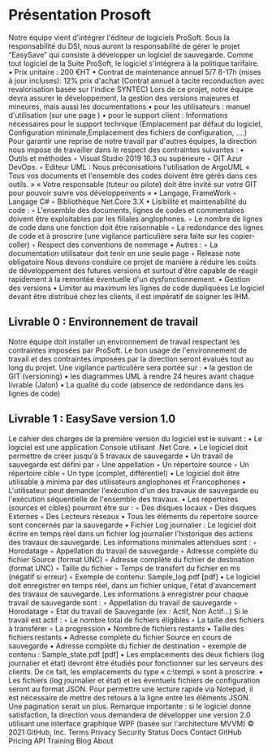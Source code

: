 
# Présentation Prosoft

Notre équipe vient d'intégrer l'éditeur de logiciels ProSoft. Sous la responsabilité du DSI, nous auront la responsabilité de gérer le projet “EasySave” qui consiste à développer un logiciel de sauvegarde.
Comme tout logiciel de la Suite ProSoft, le logiciel s'intégrera à la politique tarifaire.
    • Prix unitaire : 200 €HT
    • Contrat de maintenance annuel 5/7 8-17h (mises à jour incluses): 12% prix d'achat (Contrat annuel à tacite reconduction avec revalorisation basée sur l'indice SYNTEC)
Lors de ce projet, notre équipe devra assurer le développement, la gestion des versions majeures et mineures, mais aussi les documentations
    • pour les utilisateurs : manuel d'utilisation (sur une page )
    • pour le support client : Informations nécessaires pour le support technique (Emplacement par défaut du logiciel, Configuration minimale,Emplacement des fichiers de configuration, ....)
Pour garantir une reprise de notre travail par d'autres équipes, la direction nous impose de travailler dans le respect des contraintes suivantes :
    • Outils et méthodes
        ◦ Visual Studio 2019 16.3 ou supérieure
        ◦ GIT Azur DevOps.
        ◦ Editeur UML : Nous préconisations l'utilisation de ArgoUML
          « Tous vos documents et l'ensemble des codes doivent être gérés dans ces outils. »
          « Votre responsable (tuteur ou pilote) doit être invité sur votre GIT pour pouvoir suivre vos développements »
    • Langage, FrameWork
        ◦ Langage C#
        ◦ Bibliothèque Net.Core 3.X
    • Lisibilité et maintenabilité du code :
        ◦ L'ensemble des documents, lignes de codes et commentaires doivent être exploitables par les filiales anglophones.
        ◦ Le nombre de lignes de code dans une fonction doit être raisonnable
        ◦ La redondance des lignes de code et à proscrire (une vigilance particulière sera faite sur les copier-coller)
        ◦ Respect des conventions de nommage
    • Autres :
        ◦ La documentation utilisateur doit tenir en une seule page
        ◦ Release note obligatoire
Nous devons conduire ce projet de manière à réduire les coûts de développement des futures versions et surtout d'être capable de réagir rapidement à la remontée éventuelle d'un dysfonctionnement.
    • Gestion des versions
    • Limiter au maximum les lignes de code dupliquées
Le logiciel devant être distribué chez les clients, il est impératif de soigner les IHM.
 
## Livrable 0 : Environnement de travail

Notre équipe doit installer un environnement de travail respectant les contraintes imposées par ProSoft.
Le bon usage de l'environnement de travail et des contraintes imposées par la direction seront évalués tout au long du projet.
Une vigilance particulière sera portée sur :
    • la gestion de GIT (versioning)
    • les diagrammes UML à rendre 24 heures avant chaque livrable (Jalon)
    • La qualité du code (absence de redondance dans les lignes de code)

## Livrable 1 : EasySave version 1.0

Le cahier des charges de la première version du logiciel est le suivant :
    • Le logiciel est une application Console utilisant .Net Core.
    • Le logiciel doit permettre de créer jusqu'à 5 travaux de sauvegarde
    • Un travail de sauvegarde est défini par
        ◦ Une appellation
        ◦ Un répertoire source
        ◦ Un répertoire cible
        ◦ Un type (complet, différentiel)
    • Le logiciel doit être utilisable à minima par des utilisateurs anglophones et Francophones
    • L'utilisateur peut demander l'exécution d'un des travaux de sauvegarde ou l'exécution séquentielle de l'ensemble des travaux.
    • Les répertoires (sources et cibles) pourront être sur :
        ◦ Des disques locaux
        ◦ Des disques Externes
        ◦ Des Lecteurs réseaux
    • Tous les éléments du répertoire source sont concernés par la sauvegarde
    • Fichier Log journalier :
      Le logiciel doit écrire en temps réel dans un fichier log journalier l'historique des actions des travaux de sauvegarde. Les informations minimales attendues sont :
        ◦ Horodatage
        ◦ Appellation du travail de sauvegarde
        ◦ Adresse complète du fichier Source (format UNC)
        ◦ Adresse complète du fichier de destination (format UNC)
        ◦ Taille du fichier
        ◦ Temps de transfert du fichier en ms (négatif si erreur)
        ◦ Exemple de contenu: Sample_log.pdf [pdf]
    • Le logiciel doit enregistrer en temps réel, dans un fichier unique, l'état d'avancement des travaux de sauvegarde. Les informations à enregistrer pour chaque travail de sauvegarde sont :
        ◦ Appellation du travail de sauvegarde
        ◦ Horodatage
        ◦ Etat du travail de Sauvegarde (ex : Actif, Non Actif...)
      Si le travail est actif :
        ◦ Le nombre total de fichiers éligibles
        ◦ La taille des fichiers à transférer
        ◦ La progression
            ▪ Nombre de fichiers restants
            ▪ Taille des fichiers restants
            ▪ Adresse complète du fichier Source en cours de sauvegarde
            ▪ Adresse complète du fichier de destination
        ◦ exemple de contenu : Sample_state.pdf [pdf]
    • Les emplacements des deux fichiers (log journalier et état) devront être étudiés pour fonctionner sur les serveurs des clients. De ce fait, les emplacements du type « c:\temp\ » sont à proscrire.
    • Les fichiers (log journalier et état) et les éventuels fichiers de configuration seront au format JSON. Pour permettre une lecture rapide via Notepad, il est nécessaire de mettre des retours à la ligne entre les éléments JSON. Une pagination serait un plus.
Remarque importante : si le logiciel donne satisfaction, la direction vous demandera de développer une version 2.0 utilisant une interface graphique WPF (basée sur l'architecture MVVM)
© 2021 GitHub, Inc.
Terms
Privacy
Security
Status
Docs
Contact GitHub
Pricing
API
Training
Blog
About
